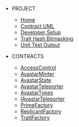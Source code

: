 * PROJECT
	* [Home](/)
	* [Contract UML](ContractUML.md) 
	* [Developer Setup](DeveloperSetup.md)
	* [Trait Hash Bitmasking](TraitHashBitmasking.md)
	* [Unit Test Output](UnitTestOutput.md)

* CONTRACTS
	* [AccessControl](AccessControl.md)
	* [AvastarMinter](AvastarMinter.md)
	* [AvastarState](AvastarState.md)
	* [AvastarTeleporter](AvastarTeleporter.md)
	* [AvastarTypes](AvastarTypes.md)
	* [IAvastarTeleporter](IAvastarTeleporter.md)
	* [PrimeFactory](PrimeFactory.md)
	* [ReplicantFactory](ReplicantFactory.md)
	* [TraitFactory](TraitFactory.md)
